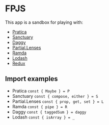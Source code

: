 # FPJS

This app is a sandbox for playing with:
- [Pratica](https://github.com/rametta/pratica)
- [Sanctuary](https://sanctuary.js.org/)
- [Daggy](https://github.com/fantasyland/daggy)
- [Partial.Lenses](https://github.com/calmm-js/partial.lenses)
- [Ramda](https://ramdajs.com/docs/)
- [Lodash](https://lodash.com/docs)
- [Redux](https://redux.js.org/api/api-reference)

## Import examples
- Pratica `const { Maybe } = P`
- Sanctuary `const { compose, either } = S`
- Partial.Lenses `const { prop, get, set } = L`
- Ramda `const { pipe } = R`
- Daggy `const { taggedSum } = daggy`
- Lodash `const { isArray } = _`
